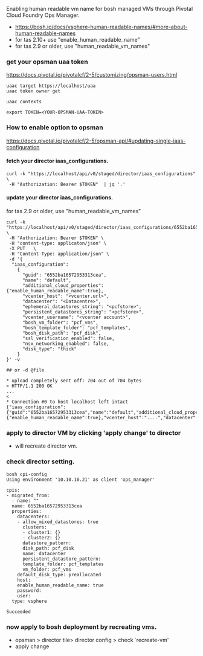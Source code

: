 
Enabling human readable vm name for bosh managed VMs through Pivotal Cloud Foundry Ops Manager.

- https://bosh.io/docs/vsphere-human-readable-names/#more-about-human-readable-names
- for tas 2.10+ use "enable_human_readable_name"
- for tas 2.9 or older, use "human_readable_vm_names"

### get your opsman uaa token
https://docs.pivotal.io/pivotalcf/2-5/customizing/opsman-users.html
```
uaac target https://localhost/uaa
uaac token owner get

uaac contexts

export TOKEN=<YOUR-OPSMAN-UAA-TOKEN>

```

### How to enable option to opsman
https://docs.pivotal.io/pivotalcf/2-5/opsman-api/#updating-single-iaas-configuration

#### fetch your director iaas_configurations.
```
curl -k "https://localhost/api/v0/staged/director/iaas_configurations" \
 -H "Authorization: Bearer $TOKEN"  | jq '.'
```

#### update your director iaas_configurations.

for tas 2.9 or older, use "human_readable_vm_names"

```
curl -k "https://localhost/api/v0/staged/director/iaas_configurations/6552ba16572953313cea" \
 -H "Authorization: Bearer $TOKEN" \
 -H "content-type: applicaton/json" \
 -X PUT   \
 -H "Content-Type: application/json" \
 -d '{
  "iaas_configuration":
    {
      "guid": "6552ba16572953313cea",
      "name": "default",
      "additional_cloud_properties": {"enable_human_readable_name":true},
      "vcenter_host": "<vcenter.url>",
      "datacenter": "<Datacentre>",
      "ephemeral_datastores_string": "<pcfstore>",
      "persistent_datastores_string": "<pcfstore>",
      "vcenter_username": "<vcenter account>",
      "bosh_vm_folder": "pcf_vms",
      "bosh_template_folder": "pcf_templates",
      "bosh_disk_path": "pcf_disk",
      "ssl_verification_enabled": false,
      "nsx_networking_enabled": false,
      "disk_type": "thick"
    }
}' -v

## or -d @file

* upload completely sent off: 704 out of 704 bytes
< HTTP/1.1 200 OK
...
<
* Connection #0 to host localhost left intact
{"iaas_configuration":{"guid":"6552ba16572953313cea","name":"default","additional_cloud_properties":{"enable_human_readable_name":true},"vcenter_host":"....","datacenter":"....","ephemeral_datastores_string":".....","persistent_datastores_string":"....","vcenter_username":"....@....","bosh_vm_folder":"...","bosh_template_folder":"....","bosh_disk_path":"....","ssl_verification_enabled":false,"nsx_networking_enabled":false,"disk_type":"thick"}}

```
### apply to director VM by clicking 'apply change' to director
- will recreate director vm.

### check director setting.
```
bosh cpi-config
Using environment '10.10.10.21' as client 'ops_manager'

cpis:
- migrated_from:
  - name: ""
  name: 6552ba16572953313cea
  properties:
    datacenters:
    - allow_mixed_datastores: true
      clusters:
      - cluster1: {}
      - cluster2: {}
      datastore_pattern:  
      disk_path: pcf_disk
      name: datacenter
      persistent_datastore_pattern:  
      template_folder: pcf_templates
      vm_folder: pcf_vms
    default_disk_type: preallocated
    host:  
    enable_human_readable_name: true
    password:  
    user: 
  type: vsphere

Succeeded
```
### now apply to bosh deployment by recreating vms.
- opsman > director tile> director config > check `recreate-vm' 
- apply change

